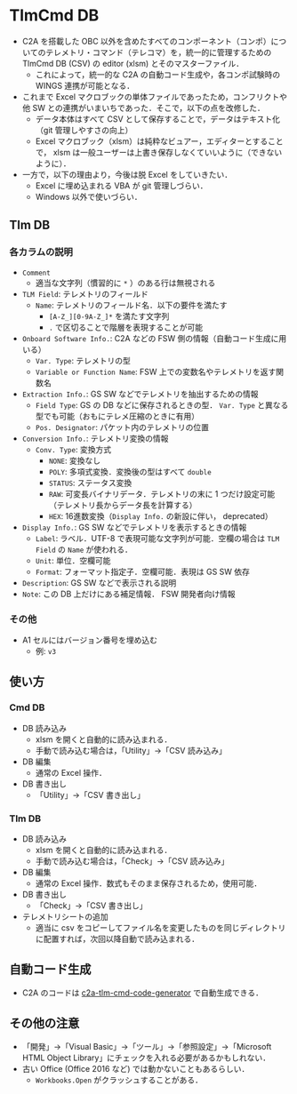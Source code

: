 # TlmCmd DB
- C2A を搭載した OBC 以外を含めたすべてのコンポーネント（コンポ）についてのテレメトリ・コマンド（テレコマ）を，統一的に管理するための TlmCmd DB (CSV) の editor (xlsm) とそのマスターファイル．
  - これによって，統一的な C2A の自動コード生成や，各コンポ試験時の WINGS 連携が可能となる．
- これまで Excel マクロブックの単体ファイルであったため，コンフリクトや他 SW との連携がいまいちであった．そこで，以下の点を改修した．
  - データ本体はすべて CSV として保存することで，データはテキスト化（git 管理しやすさの向上）
  - Excel マクロブック（xlsm）は純粋なビュアー，エディターとすることで， xlsm は一般ユーザーは上書き保存しなくていいように（できないように）．
- 一方で，以下の理由より，今後は脱 Excel をしていきたい．
  - Excel に埋め込まれる VBA が git 管理しづらい．
  - Windows 以外で使いづらい．


## Tlm DB
### 各カラムの説明
- `Comment`
  - 適当な文字列（慣習的に `*` ）のある行は無視される
- `TLM Field`: テレメトリのフィールド
  - `Name`: テレメトリのフィールド名．以下の要件を満たす
    - `[A-Z_][0-9A-Z_]*` を満たす文字列
    - `.` で区切ることで階層を表現することが可能
- `Onboard Software Info.`: C2A などの FSW 側の情報（自動コード生成に用いる）
  - `Var. Type`: テレメトリの型
  - `Variable or Function Name`: FSW 上での変数名やテレメトリを返す関数名
- `Extraction Info.`: GS SW などでテレメトリを抽出するための情報
  - `Field Type`: GS の DB などに保存されるときの型． `Var. Type` と異なる型でも可能（おもにテレメ圧縮のときに有用）
  - `Pos. Designator`: パケット内のテレメトリの位置
- `Conversion Info.`: テレメトリ変換の情報
  - `Conv. Type`: 変換方式
    - `NONE`: 変換なし
    - `POLY`: 多項式変換．変換後の型はすべて `double`
    - `STATUS`: ステータス変換
    - `RAW`: 可変長バイナリデータ．テレメトリの末に 1 つだけ設定可能（テレメトリ長からデータ長を計算する）
    - `HEX`: 16進数変換（`Display Info.` の新設に伴い， deprecated）
- `Display Info.`: GS SW などでテレメトリを表示するときの情報
  - `Label`: ラベル．UTF-8 で表現可能な文字列が可能．空欄の場合は `TLM Field` の `Name` が使われる．
  - `Unit`: 単位．空欄可能
  - `Format`: フォーマット指定子．空欄可能．表現は GS SW 依存
- `Description`: GS SW などで表示される説明
- `Note`: この DB 上だけにある補足情報． FSW 開発者向け情報

### その他
- A1 セルにはバージョン番号を埋め込む
  - 例: `v3`


## 使い方
### Cmd DB
- DB 読み込み
  - xlsm を開くと自動的に読み込まれる．
  - 手動で読み込む場合は，「Utility」→「CSV 読み込み」
- DB 編集
  - 通常の Excel 操作．
- DB 書き出し
  - 「Utility」→「CSV 書き出し」

### Tlm DB
- DB 読み込み
  - xlsm を開くと自動的に読み込まれる．
  - 手動で読み込む場合は，「Check」→「CSV 読み込み」
- DB 編集
  - 通常の Excel 操作．数式もそのまま保存されるため，使用可能．
- DB 書き出し
  - 「Check」→「CSV 書き出し」
- テレメトリシートの追加
  - 適当に csv をコピーしてファイル名を変更したものを同じディレクトリに配置すれば，次回以降自動で読み込まれる．


## 自動コード生成
- C2A のコードは [c2a-tlm-cmd-code-generator](https://github.com/ut-issl/c2a-tlm-cmd-code-generator) で自動生成できる．


## その他の注意
- 「開発」→「Visual Basic」→「ツール」→「参照設定」→「Microsoft HTML Object Library」にチェックを入れる必要があるかもしれない．
- 古い Office (Office 2016 など) では動かないこともあるらしい．
  - `Workbooks.Open` がクラッシュすることがある．
